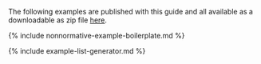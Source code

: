
The following examples are published with this guide and all available as a downloadable as zip file [here](downloads.html#examples).

{% include nonnormative-example-boilerplate.md %}

<!-- ================================================ -->
<!--  use this line to include an autogenerated list of all examples from the remove it if you would like to hand generate it -->

{% include example-list-generator.md %}
<!-- ================================================ -->










